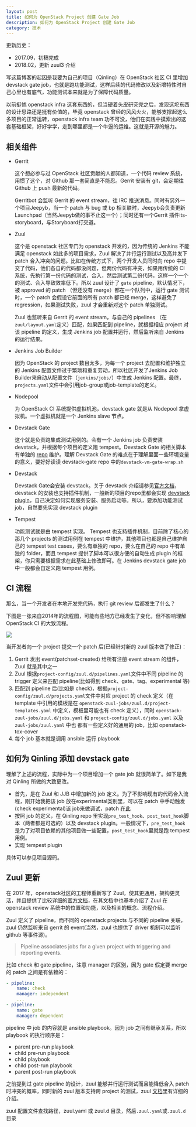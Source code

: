 ```yaml
---
layout: post
title: 如何为 OpenStack Project 创建 Gate Job
description: 如何为 OpenStack Project 创建 Gate Job
category: 技术
---
```


更新历史：

- 2017.09，初稿完成
- 2018.02，更新 zuul3 介绍

写这篇博客的起因是我要为自己的项目（Qinling）在 OpenStack 社区 CI 里增加 devstack gate job，也就是跑功能测试，这样后续的代码修改以及新增特性时自己心里也有底气，功能测试本来就是为了保障代码质量。

以前挺怵 openstack infra 这套东西的，但当硬着头皮研究完之后，发现这坨东西的设计思路还是挺有价值的，毕竟 openstack 曾经的风风火火，能够支撑起这么多项目的正常运转，openstack infra team 功不可没，他们在实践中摸索出的这套基础框架，好好学学，走到哪里都是一个牛逼的运维。这就是开源的魅力。

## 相关组件

- Gerrit

  这个想必参与过 OpenStack 社区贡献的人都知道，一个代码 review 系统，用惯了这个，对 Github 那一套简直是不能忍。Gerrit 安装有 git，会定期往 Github 上 push 最新的代码。

  Gerritbot 会监听 Gerrit 的 event stream，往 IRC 推送消息。同时有另外一个项目Jeepyb，当一个 patch 与 bug 或 bp 相关联时，Jeepyb会负责更新Launchpad（当然Jeepyb做的事不止这一个）；同时还有一个Gerrit 插件its-storyboard，与Storyboard打交道。

- Zuul

  这个是 openstack 社区专门为 openstack 开发的，因为传统的 Jenkins 不能满足 openstack 如此多的项目需求，Zuul 解决了并行运行测试以及高并发下 patch 合入冲突的问题。比如在传统方式下，两个开发人员同时向 repo 中提交了代码，他们各自的代码都没问题，但两份代码有冲突，如果用传统的 CI 系统，先执行第一份代码的测试，合入，然后测试第二份代码，这样一个一个的测试、合入导致效率低下。所以 zuul 设计了 `gate` pipeline，默认情况下，被 approved 的 patch （但还没有 merge）都在一个队列中，运行 gate 测试时，一个 patch 会假设它前面的所有 patch 都已经 merge，这样避免了 regression，如果测试失败，zuul 才会重新对这个 patch 单独测试。

  Zuul 也监听来自 Gerrit 的 event stream，与自己的 pipelines （在`zuul/layout.yaml`定义）匹配，如果匹配到 pipeline，就根据相应 project 对该 pipeline 的定义，生成 Jenkins job 配置并运行，然后监听来自 Jenkins 的运行结果。

- Jenkins Job Builder

  因为 OpenStack 的 project 数目太多，为每一个 project 去配置和维护独立的 Jenkins 配置文件过于繁琐和重复劳动，所以社区开发了Jenkins Job Builder来自动从配置文件（`jenkins/jobs/`）中生成 Jenkins 配置。最终，`projects.yaml`文件中会引用job-group或job-template的定义。

- Nodepool

  为 OpenStack CI 系统提供虚拟机池，devstack gate 就是从 Nodepool 拿虚拟机。一个虚拟机就是一个 Jenkins slave 节点。

- Devstack Gate

  这个就是负责跑集成测试用例的。会有一个 Jenkins job 负责安装 devstack，并根据每个项目的定义跑 tempest。Devstack Gate 的相关脚本有单独的 [repo](https://github.com/openstack-infra/devstack-gate) 维护。理解 Devstack Gate 的难点在于理解里面一些环境变量的意义，要好好读读 devstack-gate repo 中的`devstack-vm-gate-wrap.sh`

- Devstack

  Devstack Gate会安装 devstack。关于 devstack 介绍请参见[官方文档](https://docs.openstack.org/devstack/latest/)， devstack 的安装也支持插件机制，一般新的项目的repo里都会实现 [devstack plugin](https://docs.openstack.org/devstack/latest/plugins.html)，自己决定如何实现服务安装、服务启动等。所以，要添加功能测试 job，自然要先实现 devstack plugin

- Tempest

  功能测试就是由 tempest 实现。 Tempest 也支持插件机制，目前除了核心的那几个 projects 的测试用例在 tempest 中维护，其他项目也都是自己维护自己的 tempest test cases，要么有单独的 repo，要么在自己的 repo 中有单独的 folder，而且 tempest 提供了脚本可以很方便的自动生成 plugin 的框架，你只需要根据需求在此基础上修改即可。在 Jenkins devstack gate job 中一般都会自定义跑 tempest 用例。

## CI 流程
那么，当一个开发者在本地开发完代码，执行 git review 后都发生了什么？

下图是一张来自2014年的流程图，可能有些地方已经发生了变化，但不影响理解 OpenStack CI 的大致流程。

![](/images/2017-09-04-add-jenkins-job/gerrit_process.png)

当开发者向一个 project 提交一个 patch 后(已经针对新的 zuul 版本做了修正)：

1. Gerrit 发出 event(patchset-created) 给所有注册 event stream 的组件，Zuul 就是其中之一
2. Zuul 根据`project-config/zuul.d/pipelines.yaml`文件中不同 pipeline 的 trigger 定义来匹配 pipeline(比如得到 check、gate、tag、experimental 等)
3. 匹配到 pipeline 后(比如是 check)，根据`project-config/zuul.d/projects.yaml`文件中对应 project 的 check 定义（在 template 中引用的模板是在 `openstack-zuul-jobs/zuul.d/project-templates.yaml` 中定义，模板里可能也有 check 定义），同时 `openstack-zuul-jobs/zuul.d/jobs.yaml` 和 `project-config/zuul.d/jobs.yaml` 以及 `zuul-jobs/zuul.yaml` 中也 都有一些定义好的通用的 job，比如 openstack-tox-cover
4. 每个 job 基本就是调用 ansible 运行 playbook

## 如何为 Qinling 添加 devstack gate
理解了上述的流程，实际中为一个项目增加一个 gate job 就很简单了。如下是我对 Qinling 所做的大致更改。

- 首先，是在 Zuul 和 JJB 中增加新的 job 定义。为了不影响现有的代码合入流程，刚开始我把该 job 放在experimental类别里，可以在 patch 中手动触发(check experimental)该 job来做调试，patch [在此](https://review.openstack.org/#/c/499567/)
- 按照 job 的定义，在 Qinling repo 里实现`pre_test_hook`、`post_test_hook`脚本（两者都是可选的）以及 devstack plugin。一般情况下，`pre_test_hook`是为了对项目依赖的其他项目做一些配置，`post_test_hook`里就是跑 tempest 用例。
- 实现 tempest plugin

具体可以参见项目源码。

## Zuul 更新
在 2017 年，openstack社区的工程师重新写了 Zuul，使其更通用，架构更灵活，并且提供了比较详细的[官方文档](https://docs.openstack.org/infra/zuul/user/concepts.html)，在其文档中也基本介绍了 Zuul 在 openstack review 系统中的位置和功能，以及相关的概念、流程介绍。

Zuul 定义了 pipeline，而不同的 openstack projects 与不同的 pipeline 关联，zuul 仍然监听来自 gerrit 的 event(当然，zuul 也提供了 driver 机制可以监听 github 等事件源)。

> Pipeline associates jobs for a given project with triggering and reporting events.

比如 check 和 gate pipeline，注意 manager 的区别，因为 gate 假定要 merge 的 patch 之间是有依赖的：
```yaml
- pipeline:
    name: check
    manager: independent
    ...
- pipeline:
    name: gate
    manager: dependent
```

pipeline 中 job 的内容就是 ansible playbook。因为 job 之间有继承关系，所以 playbook 的执行顺序是：

- parent pre-run playbook
- child pre-run playbook
- child playbook
- child post-run playbook
- parent post-run playbook

之前提到过 gate pipeline 的设计，zuul 能够并行运行测试而且能降低合入 patch 时冲突的概率，同时新的 zuul 版本支持跨 project 的测试，zuul [文档](https://docs.openstack.org/infra/zuul/user/gating.html#testing-in-parallel)里有详细的介绍。

zuul 配置文件查找路径，zuul.yaml 或 zuul.d 目录，然后`.zuul.yaml`或`.zuul.d`目录
